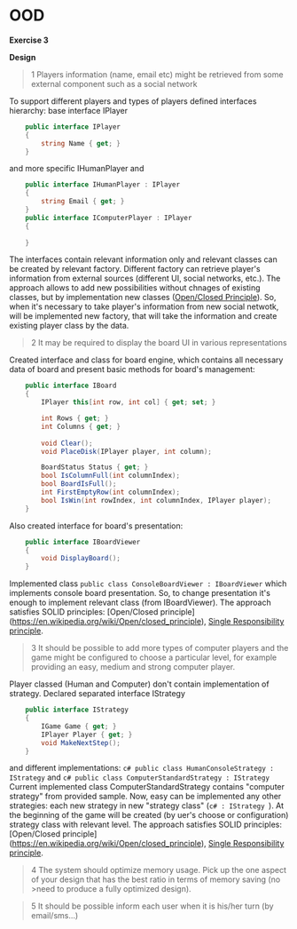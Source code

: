 # OOD
**Exercise 3**

**Design**

>1	Players information (name, email etc) might be retrieved from some external component such as a social network

To support different players and types of players defined interfaces hierarchy:
base interface IPlayer
```c#
    public interface IPlayer
    {
        string Name { get; }
    }
```
and more specific IHumanPlayer and 
```c#
    public interface IHumanPlayer : IPlayer
    {
        string Email { get; }
    }
    public interface IComputerPlayer : IPlayer
    {
        
    }    
```
The interfaces contain relevant information only and relevant classes can be created by relevant factory. Different factory can retrieve player's information from external sources (different UI, social networks, etc.). The approach allows to add new possibilities without chnages of existing classes, but by implementation new classes ([Open/Closed Principle](https://en.wikipedia.org/wiki/Open/closed_principle)). So, when it's necessary to take player's information from new social netwotk, will be implemented new factory, that will take the information and create existing player class by the data.

>2 It may be required to display the board UI in various representations

Created interface and class for board engine, which contains all necessary data of board and present basic methods for board's management:
```c#
    public interface IBoard
    {
        IPlayer this[int row, int col] { get; set; }       

        int Rows { get; }
        int Columns { get; }
        
        void Clear();
        void PlaceDisk(IPlayer player, int column);

        BoardStatus Status { get; }
        bool IsColumnFull(int columnIndex);
        bool BoardIsFull();
        int FirstEmptyRow(int columnIndex);
        bool IsWin(int rowIndex, int columnIndex, IPlayer player);
    }
```
Also created interface for board's presentation:
```c#
    public interface IBoardViewer
    {
        void DisplayBoard();
    }
```
Implemented class 
```public class ConsoleBoardViewer : IBoardViewer```
which implements console board presentation. So, to change presentation it's enough to implement relevant class (from IBoardViewer).
The approach satisfies SOLID principles: [Open/Closed principle] (https://en.wikipedia.org/wiki/Open/closed_principle), [Single Responsibility principle](https://en.wikipedia.org/wiki/Single_responsibility_principle).

>3 It should be possible to add more types of computer players and the game might be configured to choose a particular level, for example providing an easy, medium and strong computer player.

Player classed (Human and Computer) don't contain implementation of strategy. Declared separated interface IStrategy
```c#
    public interface IStrategy
    {
        IGame Game { get; }
        IPlayer Player { get; }
        void MakeNextStep();
    }
```
and different implementations:
```c# public class HumanConsoleStrategy : IStrategy``` and ```c# public class ComputerStandardStrategy : IStrategy```
Current implemented class ComputerStandardStrategy contains "computer strategy" from provided sample. Now, easy can be implemented any other strategies: each new strategy in new "strategy class" (```c# : IStrategy ```).
At the beginning of the game will be created (by uer's choose or configuration) strategy class with relevant level.
The approach satisfies SOLID principles: [Open/Closed principle] (https://en.wikipedia.org/wiki/Open/closed_principle), [Single Responsibility principle](https://en.wikipedia.org/wiki/Single_responsibility_principle).

>4 The system should optimize memory usage. Pick up the one aspect of your design that has the best ratio in terms of memory saving (no >need to produce a fully optimized design).

>5 It should be possible inform each user when it is his/her turn (by email/sms...)

